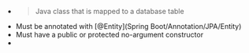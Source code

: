 - > Java class that is mapped to a database table
- Must be annotated with [@Entity](Spring Boot/Annotation/JPA/Entity)
- Must have a public or protected no-argument constructor
-